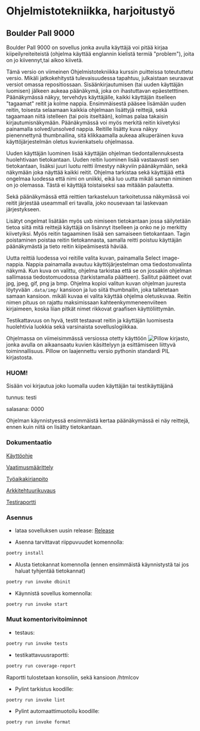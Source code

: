 # Ohjelmistotekniikka, harjoitustyö

## Boulder Pall 9000
 Boulder Pall 9000 on sovellus jonka avulla käyttäjä voi pitää kirjaa kiipeilyreiteiteistä (ohjelma käyttää englannin kielistä termiä "problem"), joita on jo kiivennyt,tai aikoo kiivetä.

 Tämä versio on viimeinen Ohjelmistotekniikka kurssin puitteissa toteututtetu versio. Mikäli jatkokehitystä tulevaisuudessa tapahtuu, julkaistaan seuraavat versiot omassa repositiossaan. Sisäänkirjautumisen (tai uuden käyttäjän luomisen) jälkeen aukeaa päänäkymä, joka on ihastuttavan epäestetttinen. Päänäkymässä näkyy, tervehdys käyttäjälle, kaikki käyttäjän itselleen "tagaamat" reitit ja kolme nappia. Ensimmäisestä pääsee lisämään uuden reitin, toisesta selaamaan kaikkia ohjelmaan lisättyjä reittejä, sekä tagaamaan niitä istelleen (tai pois itseltään), kolmas palaa takaisin kirjautumisnäkymään. Päänäkymässä voi myös merkitä reitin kiivetyksi painamalla solved/unsolved nappia. Reitille lisätty kuva näkyy pienennettynä thumbnailina, sitä klikkaamalla aukeaa alkuperäinen kuva käyttöjärjestelmän oletus kuvienkatselu ohjelmassa.

 Uuden käyttäjän luominen lisää käyttäjän ohjelman tiedontallennuksesta huolehtivaan tietokantaan. Uuden reitin luominen lisää vastaavasti sen tietokantaan, lisäksi juuri luotu reitti ilmestyy näkyviin päänäkymään, sekä näkymään joka näyttää kaikki reitit. Ohjelma tarkistaa sekä käyttäjää että ongelmaa luodessa että nimi on uniikki, eikä luo uutta mikäli saman niminen on jo olemassa. Tästä ei käyttäjä toistaiseksi saa mitäään palautetta.
 
 Sekä päänäkymässä että reittien tarkasteluun tarkoitetussa näkymässä voi reitit järjestää useammall eri tavalla, joko nousevaan tai laskevaan järjestykseen.
 
 Lisätyt ongelmat lisätään myös uxb nimiseen tietokantaan jossa säilytetään tietoa siitä mitä reittejä käyttäjä on lisännyt itselleen ja onko ne jo merkitty kiivetyiksi. Myös reitin tagaaminen lisää sen samaiseen tietokantaan. Tagin poistaminen poistaa reitin tietokannasta, samalla reitti poistuu käyttäjän päänäkymästä ja tieto reitin kiipeämisestä häviää. 
 
 Uutta reittiä luodessa voi reitille valita kuvan, painamalla Select image-nappia. Nappia painamalla avautuu käyttöjärjestelman oma tiedostonvalinta näkymä. Kun kuva on valittu, ohjelma tarkistaa että se on jossakin ohjelman sallimassa tiedostomuodossa (tarkistamalla päätteen). Sallitut päätteet ovat jpg, jpeg, gif, png ja bmp. Ohjelma kopioi valitun kuvan ohjelman juuresta löytyvään ```.data/img/``` kansioon ja luo siitä thumbnailin, joka talletetaan samaan kansioon. mikäli kuvaa ei valita käyttää ohjelma oletuskuvaa. Reitin nimen pituus on rajattu maksimissaan kahteenkymmeneenviiteen kirjaimeen, koska liian pitkät nimet rikkovat graafisen käyttöliittymän. 
 
 Testikattavuus on hyvä, testit testaavat reitin ja käyttäjän luomisesta huolehtivia luokkia sekä varsinaista sovelluslogiikkaa.
 
  Ohjelmassa on viimeisimmässä versiossa otetty käyttöön ![Pillow](https://github.com/python-pillow/Pillow) kirjasto, jonka avulla on aikaansaatu kuvien käsittelyyn ja esittämiseen liittyvä toiminnallisuus. Pillow on laajennettu versio pythonin standardi PIL kirjastosta. 

### HUOM! 
Sisään voi kirjautua joko luomalla uuden käyttäjän tai testikäyttäjänä

tunnus: testi

salasana: 0000

Ohjelman käynnistyessä ensimmäistä kertaa päänäkymässä ei näy reittejä, ennen kuin niitä on lisätty tietokantaan. 

### Dokumentaatio

[Käyttöohje](https://github.com/Jiisala/ot_harjoitustyo/blob/main/Dokumentaatio/kayttoohje.md)

[Vaatimusmäärittely](https://github.com/Jiisala/ot_harjoitustyo/tree/main/Dokumentaatio/vaatimusmaarittely.md)

[Työaikakirjanpito](https://github.com/Jiisala/ot_harjoitustyo/blob/main/Dokumentaatio/tuntikirjanpito.md)

[Arkkitehtuurikuvaus](https://github.com/Jiisala/ot_harjoitustyo/blob/main/Dokumentaatio/arkkitehtuuri.md)

[Testiraportti](https://github.com/Jiisala/ot_harjoitustyo/blob/main/Dokumentaatio/testaus.md)

### Asennus
- lataa sovelluksen uusin release:
  [Release](https://github.com/Jiisala/ot_harjoitustyo/releases/tag/Viikko5)

- Asenna tarvittavat riippuvuudet komennolla:
```bash
poetry install
```
- Alusta tietokannat komennolla (ennen ensimmäistä käynnistystä tai jos haluat tyhjentää tietokannat)
```bash
poetry run invoke dbinit
```
- Käynnistä sovellus komennolla:
```bash
poetry run invoke start
```
### Muut komentorivitoiminnot

- testaus:
```bash
poetry run invoke tests
```
- testikattavuusraportti:
```bash
poetry run coverage-report
```
Raportti tulostetaan konsoliin, sekä kansioon /htmlcov 

- Pylint tarkistus koodille:
```bash
poetry run invoke lint
```

- Pylint automaattimuotoilu koodille:
```bash
poetry run invoke format
```
